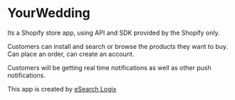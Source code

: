 # YourWedding
Its a Shopify store app, using API and SDK provided by the Shopify only. 

Customers can install and search or browse the products they want to buy. Can place an order, can create an account. 

Customers will be getting real time notifications as well as other push notifications. 

This app is created by <a href="https://www.esearchlogix.com/shopify-mobile-app-development.html">eSearch Logix</a>
